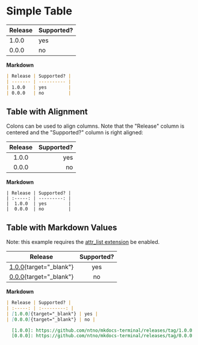 # Simple Table

| Release | Supported? |
| ------- | ---------- |
| 1.0.0   | yes        |
| 0.0.0   | no         |

**Markdown**
```markdown
| Release | Supported? |
| ------- | ---------- |
| 1.0.0   | yes        |
| 0.0.0   | no         |
```

## Table with Alignment

Colons can be used to align columns.  Note that the "Release" column is centered and the "Supported?" column is right aligned:

| Release | Supported? |
| :-----: | ---------: |
|  1.0.0  | yes        |
|  0.0.0  | no         |

**Markdown**
```
| Release | Supported? |
| :-----: | ---------: |
|  1.0.0  | yes        |
|  0.0.0  | no         |
```

## Table with Markdown Values
Note: this example requires the [attr_list extension] be enabled.

| Release | Supported? |
| :-----: | :---------: |
| [1.0.0]{target="_blank"} | yes |
| [0.0.0]{target="_blank"} | no |

  [1.0.0]: https://github.com/ntno/mkdocs-terminal/releases/tag/1.0.0
  [0.0.0]: https://github.com/ntno/mkdocs-terminal/releases/tag/0.0.0

**Markdown**
```markdown
| Release | Supported? |
| :-----: | :---------: |
| [1.0.0]{target="_blank"} | yes |
| [0.0.0]{target="_blank"} | no |

  [1.0.0]: https://github.com/ntno/mkdocs-terminal/releases/tag/1.0.0
  [0.0.0]: https://github.com/ntno/mkdocs-terminal/releases/tag/0.0.0
```

[attr_list extension]: ../../configuration/extensions/python-markdown/#attribute-lists